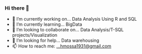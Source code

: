 ### Hi there 👋


- 🔭 I’m currently working on... Data Analysis Using R and SQL
- 🌱 I’m currently learning... BigData
- 👯 I’m looking to collaborate on... Data Analysis/T-SQL projects/Visualization
- 🤔 I’m looking for help... Data warehousing 
- 📫 How to reach me: ...hmossa1931@gmail.com


